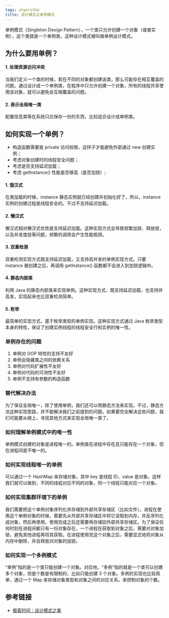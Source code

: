 ```yaml
---
tags: algorithm
title: 设计模式之单例模式
---
```

单例模式（Singleton Design Pattern），一个类只允许创建一个对象（或者实例），这个类就是一个单例类，这种设计模式被叫做单例设计模式。

## 为什么要用单例？

#### 1. 处理资源访问冲突
当我们定义一个类的时候，若在不同的对象都创建该类，那么可能存在相互覆盖的问题。通过设计成一个单例类，在程序中只允许创建一个对象，所有的线程共享使用该对象，就可以避免会互相覆盖的问题。

#### 2. 表示全局唯一类
配置信息类等在系统只应保存一份的东西，比较适合设计成单例类。

## 如何实现一个单例？
- 构造函数需要是 private 访问权限，这样子才能避免外部通过 new 创建实例；
- 考虑对象创建时的线程安全问题；
- 考虑是否支持延迟加载；
- 考虑 getInstance() 性能是否够高（是否加锁）;

#### 1. 饿汉式
在类加载的时候，instance 静态实例就已经创建并初始化好了，所以，instance 实例的创建过程是线程安全的。不过不支持延迟加载。

#### 2. 懒汉式
懒汉式相对懒汉式优势是支持延迟加载。这种实现方式会导致频繁加锁、释放锁，以及并发度低等问题，频繁的调用会产生性能瓶颈。

#### 3. 双重检测
双重检测实现方式既支持延迟加载，又支持高并发的单例实现方式。只要 instance 被创建之后，再调用 getInstance() 函数都不会进入到加锁逻辑中。

#### 4. 静态内部类
利用 Java 的静态内部类来实现单例。这种实现方式，既支持延迟加载，也支持并高发，实现起来也比双重检测简单。

#### 5. 枚举
最简单的实现方式，基于枚举类型的单例实现。这种实现方式通过 Java 枚举类型本身的特性，保证了创建实例线程的线程安全行和实例的唯一性。

### 单例存在的问题
1. 单例对 OOP 特性的支持不友好
2. 单例会隐藏类之间的依赖关系
3. 单例对代码扩展性不友好
4. 单例对代码的可测性不友好
5. 单例不支持有参数的构造函数

### 替代解决办法
为了保证全局唯一，除了使用单例，我们还可以用静态方法来实现。不过，静态方法这种实现思路，并不能解决我们之前提到的问题。如果要完全解决这些问题，我们可能要从根上，寻找其他方式来实现全局唯一类了。

### 如何理解单例模式中的唯一性
单例模式创建的对象是进程唯一的。单例类在进程中存在且只能存在一个对象，但在进程间是不唯一的。

### 如何实现线程唯一的单例
可以通过一个 HashMap 来存储对象，其中 key 是线程 ID，value 是对象。这样我们就可以做到，不同的线程对应不同的对象，同一个线程只能对应一个对象。

### 如何实现集群环境下的单例
我们需要把这个单例对象序列化并存储到外部共享存储区（比如文件）。进程在使用这个单例对象的时候，需要先从外部共享存储区中将它读取到内存，并反序列化成对象，然后再使用，使用完成之后还需要再存储回外部共享存储区。为了保证任何时刻在进程间都只有一份对象存在，一个进程在获取到对象之后，需要对对象加锁，避免其他进程再将其获取。在进程使用完这个对象之后，需要显式地将对象从内存中删除，并且释放对对象的加锁。

### 如何实现一个多例模式
“单例”指的是一个类只能创建一个对象。对应地，“多例”指的就是一个类可以创建多个对象，但是个数是有限制的，比如只能创建 3 个对象。多例的实现也比较简单，通过一个 Map 来存储对象类型和对象之间的对应关系，来控制对象的个数。

## 参考链接
- [极客时间：设计模式之美](https://time.geekbang.org/column/article/194035)
